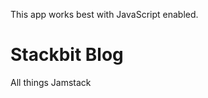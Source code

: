 This app works best with JavaScript enabled.







Stackbit Blog
=============

All things Jamstack













<!-- -->



<!-- -->









